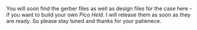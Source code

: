 You will soon find the gerber files as well as design files for the case here - if you want to build your own *Pico Held*. I will release them as soon as they are ready. So please stay tuned and thanks for your patienece.